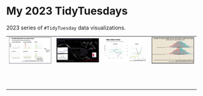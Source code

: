 # My 2023 TidyTuesdays

2023 series of `#TidyTuesday` data visualizations.

|                                                                                                                    |                                 |                                 |                                                                                                                       |
|------------------|--------------------|------------------|------------------|
| [![w1_byo](w1_byod/w1_byo.png)](https://github.com/Fgazzelloni/TidyTuesday/blob/main/data/2023/w1_byod/w1_byo.qmd) | ![w2_BFWd](w2_BFWd/w2_BFWd.png) | ![w3_Arhd](w3_Arhd/w3_Arhd.png) | [![w4_Alnd](w4_Alnd/w4_Alnd.png)](https://github.com/Fgazzelloni/TidyTuesday/blob/main/data/2023/w4_Alnd/w4_Alnd.qmd) |
|                                                                                                                    |                                 |                                 |                                                                                                                       |
|                                                                                                                    |                                 |                                 |                                                                                                                       |
|                                                                                                                    |                                 |                                 |                                                                                                                       |
|                                                                                                                    |                                 |                                 |                                                                                                                       |
|                                                                                                                    |                                 |                                 |                                                                                                                       |
|                                                                                                                    |                                 |                                 |                                                                                                                       |
|                                                                                                                    |                                 |                                 |                                                                                                                       |
|                                                                                                                    |                                 |                                 |                                                                                                                       |
|                                                                                                                    |                                 |                                 |                                                                                                                       |
|                                                                                                                    |                                 |                                 |                                                                                                                       |
|                                                                                                                    |                                 |                                 |                                                                                                                       |
|                                                                                                                    |                                 |                                 |                                                                                                                       |
